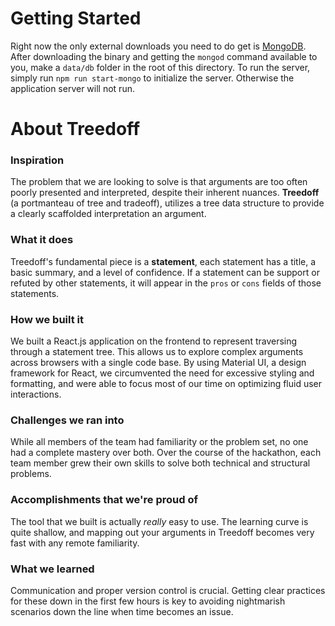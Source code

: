 # Getting Started

Right now the only external downloads you need to do get is [MongoDB](https://docs.mongodb.com/manual/installation/). After downloading the binary and getting the `mongod` command available to you, make a `data/db` folder in the root of this directory. To run the server, simply run `npm run start-mongo` to initialize the server. Otherwise the application server will not run.

# About Treedoff

### Inspiration

The problem that we are looking to solve is that arguments are too often poorly presented and interpreted, despite their inherent nuances. **Treedoff** (a portmanteau of tree and tradeoff), utilizes a tree data structure to provide a clearly scaffolded interpretation an argument.

### What it does

Treedoff's fundamental piece is a **statement**, each statement has a title, a basic summary, and a level of confidence. If a statement can be support or refuted by other statements, it will appear in the `pros` or `cons` fields of those statements.

### How we built it

We built a React.js application on the frontend to represent traversing through a statement tree. This allows us to explore complex arguments across browsers with a single code base. By using Material UI, a design framework for React, we circumvented the need for excessive styling and formatting, and were able to focus most of our time on optimizing fluid user interactions.

### Challenges we ran into

While all members of the team had familiarity or the problem set, no one had a complete mastery over both. Over the course of the hackathon, each team member grew their own skills to solve both technical and structural problems.

### Accomplishments that we're proud of

The tool that we built is actually _really_ easy to use. The learning curve is quite shallow, and mapping out your arguments in Treedoff becomes very fast with any remote familiarity.

### What we learned

Communication and proper version control is crucial. Getting clear practices for these down in the first few hours is key to avoiding nightmarish scenarios down the line when time becomes an issue.
